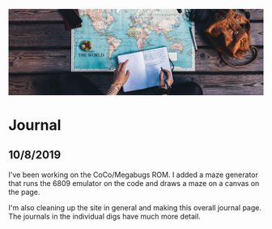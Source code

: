 ![Journal](../img/journal.jpg)

# Journal

## 10/8/2019

I've been working on the CoCo/Megabugs ROM. I added a maze generator that runs the 6809 emulator on the code and draws
a maze on a canvas on the page.

I'm also cleaning up the site in general and making this overall journal page. The journals in the individual digs
have much more detail.
